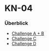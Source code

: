 
# KN-04

### Überblick
- [Challenge A + B](Challenge_A.md) 
- [Challenge C](Challenge_C.md)
- [Challenge D](Challenge_D.md) 